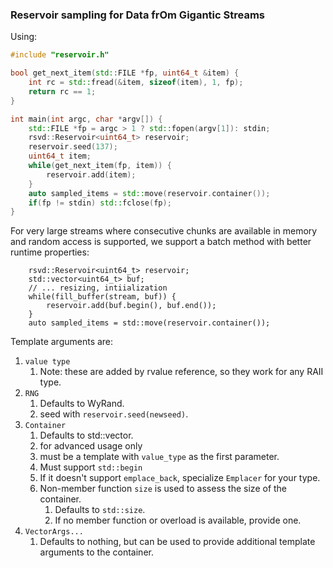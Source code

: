 ### Reservoir sampling for Data frOm Gigantic Streams

Using:


```c++
#include "reservoir.h"

bool get_next_item(std::FILE *fp, uint64_t &item) {
    int rc = std::fread(&item, sizeof(item), 1, fp);
    return rc == 1;
}

int main(int argc, char *argv[]) {
    std::FILE *fp = argc > 1 ? std::fopen(argv[1]): stdin;
    rsvd::Reservoir<uint64_t> reservoir;
    reservoir.seed(137);
    uint64_t item;
    while(get_next_item(fp, item)) {
        reservoir.add(item);
    }
    auto sampled_items = std::move(reservoir.container());
    if(fp != stdin) std::fclose(fp);
}
```

For very large streams where consecutive chunks are available in memory and random access is supported,
we support a batch method with better runtime properties:

```
    rsvd::Reservoir<uint64_t> reservoir;
    std::vector<uint64_t> buf;
    // ... resizing, intiialization
    while(fill_buffer(stream, buf)) {
        reservoir.add(buf.begin(), buf.end());
    }
    auto sampled_items = std::move(reservoir.container());
```

Template arguments are:

1. `value type`
    1. Note: these are added by rvalue reference, so they work for any RAII type.
2. `RNG`
    1. Defaults to WyRand.
    2. seed with `reservoir.seed(newseed)`.
3. `Container`
    1. Defaults to std::vector.
    2. for advanced usage only
    2. must be a template with `value_type` as the first parameter.
    4. Must support `std::begin`
    5. If it doesn't support `emplace_back`, specialize `Emplacer` for your type.
    6. Non-member function `size` is used to assess the size of the container.
        1. Defaults to `std::size`.
        2. If no member function or overload is available, provide one.
3.  `VectorArgs...` 
    1. Defaults to nothing, but can be used to provide additional template arguments to the container.
